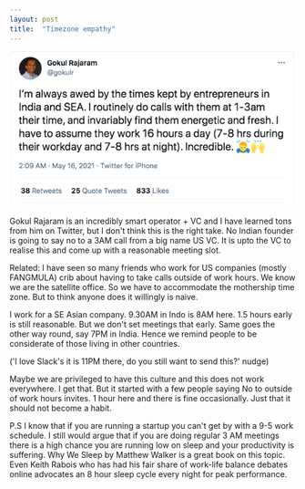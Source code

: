 ```yaml
---
layout: post
title:  "Timezone empathy"
---
```


![Calling at 3AM](/assets/img/gokulrajaram.png)

Gokul Rajaram is an incredibly smart operator + VC and I have learned tons from him on Twitter, but I don't think this is the right take. No Indian founder is going to say no to a 3AM call from a big name US VC. It is upto the VC to realise this and come up with a reasonable meeting slot.

Related: I have seen so many friends who work for US companies (mostly FANGMULA) crib about having to take calls outside of work hours. We know we are the satellite office. So we have to accommodate the mothership time zone. But to think anyone does it willingly is naive.

I work for a SE Asian company. 9.30AM in Indo is 8AM here. 1.5 hours early is still reasonable. But we don't set meetings that early. Same goes the other way round, say 7PM in India. Hence we remind people to be considerate of those living in other countries.

('I love Slack's it is 11PM there, do you still want to send this?' nudge)

Maybe we are privileged to have this culture and this does not work everywhere. I get that. But it started with a few people saying No to outside of work hours invites. 1 hour here and there is fine occasionally. Just that it should not become a habit.

P.S I know that if you are running a startup you can't get by with a 9-5 work schedule. I still would argue that if you are doing regular 3 AM meetings there is a high chance you are running low on sleep and your productivity is suffering. Why We Sleep by Matthew Walker is a great book on this topic. Even Keith Rabois who has had his fair share of work-life balance debates online advocates an 8 hour sleep cycle every night for peak performance.
